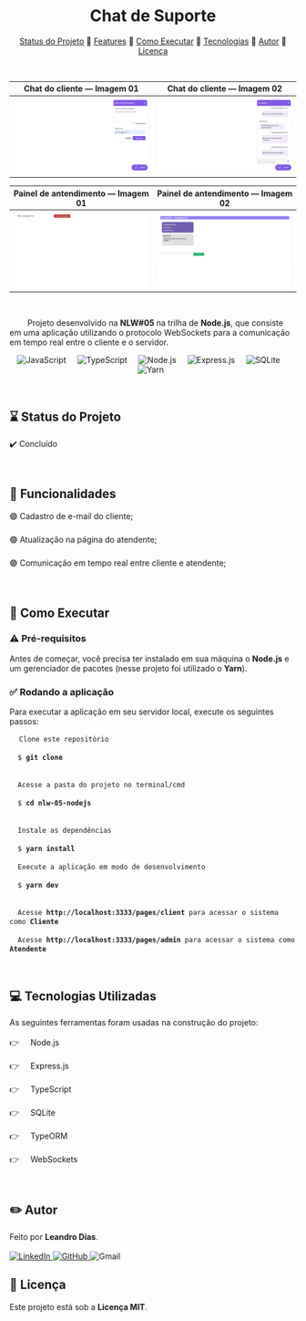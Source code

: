 <h1 align="center"> Chat de Suporte </h1>

<p align="center">
  <a href="#status"> Status do Projeto</a>
  🔹 <a href="#features"> Features</a>
  🔹 <a href="#execute"> Como Executar</a>
  🔹 <a href="#tecnologys"> Tecnologias</a>
  🔹 <a href="#author"> Autor</a>
  🔹 <a href="#license"> Licença</a>
</p>

<br/>

Chat do cliente — Imagem 01 | Chat do cliente — Imagem 02
:--------------------------:|:---------------------------:
![Chat do cliente — Imagem 01](https://github.com/leandro-hd/nlw-05-nodejs/blob/master/screenshots/image01.png) | ![Chat do cliente — Imagem 02](https://github.com/leandro-hd/nlw-05-nodejs/blob/master/screenshots/image02.png)

Painel de antendimento — Imagem 01 | Painel de antendimento — Imagem 02
:---------------------------------:|:----------------------------------:
![Painel de antendimento — Imagem 01](https://github.com/leandro-hd/nlw-05-nodejs/blob/master/screenshots/image03.png) | ![Painel de antendimento — Imagem 02](https://github.com/leandro-hd/nlw-05-nodejs/blob/master/screenshots/image04.png)

<br/>

<p> &nbsp; &nbsp; &nbsp; &nbsp; Projeto desenvolvido na <strong>NLW#05</strong> na trilha de <strong>Node.js</strong>, que consiste em uma aplicação utilizando o protocolo WebSockets para a comunicação em tempo real entre o cliente e o servidor.</p>

<p align="center">
  <img src="https://img.shields.io/badge/JavaScript-F7DF1E?style=flat-square&logo=javascript&logoColor=black" alt="JavaScript"/> &nbsp;
  &nbsp; <img src="https://img.shields.io/badge/TypeScript-007ACC?style=flat-square&logo=typescript&logoColor=white" alt="TypeScript"/> &nbsp;
  &nbsp; <img src="https://img.shields.io/badge/Node.js-43853D?style=flat-square&logo=node.js&logoColor=white" alt="Node.js"/> &nbsp;
  &nbsp; <img src="https://img.shields.io/badge/Express.js-404D59?style=flat-square&logo=express&logoColor=white" alt="Express.js"/> &nbsp;
  &nbsp; <img src="https://img.shields.io/badge/SQLite-07405E?style=flat-square&logo=sqlite&logoColor=white" alt="SQLite"/> &nbsp;
  &nbsp; <img src="https://img.shields.io/badge/Yarn-2C8EBB?style=flat-square&logo=yarn&logoColor=white" alt="Yarn"/> &nbsp;
</p>

<br/>

<h2 id="status"> ⌛ Status do Projeto </h2>

<p> ✔️ Concluído </p>

<br/>

<h2 id="features"> 📌 Funcionalidades </h2>

<p>
  🟣 Cadastro de e-mail do cliente; <br/> <br/>
  🟣 Atualização na página do atendente; <br/> <br/>
  🟣 Comunicação em tempo real entre cliente e atendente;  
</p>

<br/>

<h2 id="execute"> 🏹 Como Executar </h2>

<h3> ⚠️ Pré-requisitos </h3>

<p> Antes de começar, você precisa ter instalado em sua máquina o <strong>Node.js</strong> e um gerenciador de pacotes (nesse projeto foi utilizado o <strong>Yarn</strong>).

<br/>

<h3> ✅ Rodando a aplicação </h3>

<p> Para executar a aplicação em seu servidor local, execute os seguintes passos: </p>

<pre>
  <code>Clone este repositório <br/>
  $ <strong>git clone <https://github.com/leandro-hd/nlw-05-nodejs.git></strong> <br/>

  Acesse a pasta do projeto no terminal/cmd <br/>
  $ <strong>cd nlw-05-nodejs</strong> <br/>

  Instale as dependências <br/>
  $ <strong>yarn install</strong>

  Execute a aplicação em modo de desenvolvimento <br/>
  $ <strong>yarn dev</strong> <br/>

  Acesse <strong>http://localhost:3333/pages/client</strong> para acessar o sistema como <strong>Cliente</strong> <br/>
  Acesse <strong>http://localhost:3333/pages/admin</strong> para acessar o sistema como <strong>Atendente</strong></code>
</pre>

<br/>

<h2 id="tecnologys"> 💻 Tecnologias Utilizadas </h2>

<p> As seguintes ferramentas foram usadas na construção do projeto: <br/> <br/>
  👉 &nbsp; &nbsp; Node.js <br/> <br/>
  👉 &nbsp; &nbsp; Express.js <br/> <br/>
  👉 &nbsp; &nbsp; TypeScript <br/> <br/>
  👉 &nbsp; &nbsp; SQLite <br/> <br/>
  👉 &nbsp; &nbsp; TypeORM <br/> <br/>
  👉 &nbsp; &nbsp; WebSockets
</p>

<br/>

<h2 id="author"> ✏️ Autor </h2>

<p> Feito por <strong>Leandro Dias</strong>. <br/> <br/>

<a href="https://www.linkedin.com/in/leandro-hd/">
  <img src="https://img.shields.io/badge/LinkedIn-0077B5?style=flat-square&logo=linkedin&logoColor=white" alt="LinkedIn"/>
</a>

<a href="https://www.github.com/leandro-hd/">
  <img src="https://img.shields.io/badge/GitHub-100000?style=flat-square&logo=github&logoColor=white" alt="GitHub"/>
</a>

<img src="https://img.shields.io/badge/-Gmail-c14438?style=flat-square&logo=Gmail&logoColor=white&link=mailto:leandrohg2003@gmail.com" alt="Gmail"/>

<br/>

<h2 id="license"> 📝 Licença </h2>

<p> Este projeto está sob a <strong>Licença MIT</strong>. </p>
